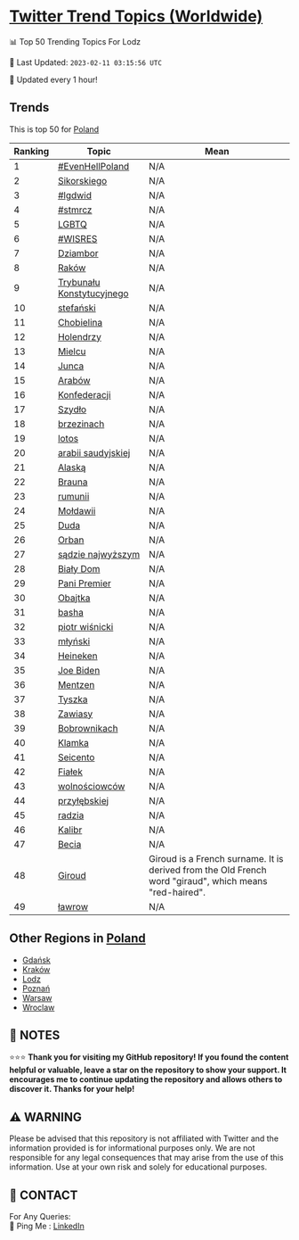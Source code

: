 [Twitter Trend Topics (Worldwide)](https://github.com/ErcinDedeoglu/Twitter-Trend-Topics)
==========


📊 Top 50 Trending Topics For Lodz

📆 Last Updated: `2023-02-11 03:15:56 UTC`

🔧 Updated every 1 hour!


## Trends

This is top 50 for [Poland](</Poland>)

| Ranking | Topic | Mean |
| ------- | ------------ | ------------ |
| 1 | [#EvenHellPoland](http://twitter.com/search?q=%23EvenHellPoland) | N/A |
| 2 | [Sikorskiego](http://twitter.com/search?q=Sikorskiego) | N/A |
| 3 | [#lgdwid](http://twitter.com/search?q=%23lgdwid) | N/A |
| 4 | [#stmrcz](http://twitter.com/search?q=%23stmrcz) | N/A |
| 5 | [LGBTQ](http://twitter.com/search?q=LGBTQ) | N/A |
| 6 | [#WISRES](http://twitter.com/search?q=%23WISRES) | N/A |
| 7 | [Dziambor](http://twitter.com/search?q=Dziambor) | N/A |
| 8 | [Raków](http://twitter.com/search?q=Rak%c3%b3w) | N/A |
| 9 | [Trybunału Konstytucyjnego](http://twitter.com/search?q=Trybuna%c5%82u+Konstytucyjnego) | N/A |
| 10 | [stefański](http://twitter.com/search?q=stefa%c5%84ski) | N/A |
| 11 | [Chobielina](http://twitter.com/search?q=Chobielina) | N/A |
| 12 | [Holendrzy](http://twitter.com/search?q=Holendrzy) | N/A |
| 13 | [Mielcu](http://twitter.com/search?q=Mielcu) | N/A |
| 14 | [Junca](http://twitter.com/search?q=Junca) | N/A |
| 15 | [Arabów](http://twitter.com/search?q=Arab%c3%b3w) | N/A |
| 16 | [Konfederacji](http://twitter.com/search?q=Konfederacji) | N/A |
| 17 | [Szydło](http://twitter.com/search?q=Szyd%c5%82o) | N/A |
| 18 | [brzezinach](http://twitter.com/search?q=brzezinach) | N/A |
| 19 | [lotos](http://twitter.com/search?q=lotos) | N/A |
| 20 | [arabii saudyjskiej](http://twitter.com/search?q=arabii+saudyjskiej) | N/A |
| 21 | [Alaską](http://twitter.com/search?q=Alask%c4%85) | N/A |
| 22 | [Brauna](http://twitter.com/search?q=Brauna) | N/A |
| 23 | [rumunii](http://twitter.com/search?q=rumunii) | N/A |
| 24 | [Mołdawii](http://twitter.com/search?q=Mo%c5%82dawii) | N/A |
| 25 | [Duda](http://twitter.com/search?q=Duda) | N/A |
| 26 | [Orban](http://twitter.com/search?q=Orban) | N/A |
| 27 | [sądzie najwyższym](http://twitter.com/search?q=s%c4%85dzie+najwy%c5%bcszym) | N/A |
| 28 | [Biały Dom](http://twitter.com/search?q=Bia%c5%82y+Dom) | N/A |
| 29 | [Pani Premier](http://twitter.com/search?q=Pani+Premier) | N/A |
| 30 | [Obajtka](http://twitter.com/search?q=Obajtka) | N/A |
| 31 | [basha](http://twitter.com/search?q=basha) | N/A |
| 32 | [piotr wiśnicki](http://twitter.com/search?q=piotr+wi%c5%9bnicki) | N/A |
| 33 | [młyński](http://twitter.com/search?q=m%c5%82y%c5%84ski) | N/A |
| 34 | [Heineken](http://twitter.com/search?q=Heineken) | N/A |
| 35 | [Joe Biden](http://twitter.com/search?q=Joe+Biden) | N/A |
| 36 | [Mentzen](http://twitter.com/search?q=Mentzen) | N/A |
| 37 | [Tyszka](http://twitter.com/search?q=Tyszka) | N/A |
| 38 | [Zawiasy](http://twitter.com/search?q=Zawiasy) | N/A |
| 39 | [Bobrownikach](http://twitter.com/search?q=Bobrownikach) | N/A |
| 40 | [Klamka](http://twitter.com/search?q=Klamka) | N/A |
| 41 | [Seicento](http://twitter.com/search?q=Seicento) | N/A |
| 42 | [Fiałek](http://twitter.com/search?q=Fia%c5%82ek) | N/A |
| 43 | [wolnościowców](http://twitter.com/search?q=wolno%c5%9bciowc%c3%b3w) | N/A |
| 44 | [przyłębskiej](http://twitter.com/search?q=przy%c5%82%c4%99bskiej) | N/A |
| 45 | [radzia](http://twitter.com/search?q=radzia) | N/A |
| 46 | [Kalibr](http://twitter.com/search?q=Kalibr) | N/A |
| 47 | [Becia](http://twitter.com/search?q=Becia) | N/A |
| 48 | [Giroud](http://twitter.com/search?q=Giroud) | Giroud is a French surname. It is derived from the Old French word "giraud", which means "red-haired". |
| 49 | [ławrow](http://twitter.com/search?q=%c5%82awrow) | N/A |



## Other Regions in [Poland](</Poland>)

* [Gdańsk](</Poland/Gdańsk.md>)
* [Kraków](</Poland/Kraków.md>)
* [Lodz](</Poland/Lodz.md>)
* [Poznań](</Poland/Poznań.md>)
* [Warsaw](</Poland/Warsaw.md>)
* [Wroclaw](</Poland/Wroclaw.md>)



## 📝 NOTES

⭐⭐⭐ **Thank you for visiting my GitHub repository! If you found the content helpful or valuable, leave a star on the repository to show your support. It encourages me to continue updating the repository and allows others to discover it. Thanks for your help!**


## ⚠️ WARNING

Please be advised that this repository is not affiliated with Twitter and the information provided is for informational purposes only. We are not responsible for any legal consequences that may arise from the use of this information. Use at your own risk and solely for educational purposes.


## 📨 CONTACT

 For Any Queries:  
            🏓 Ping Me : [LinkedIn](https://www.linkedin.com/in/ercindedeoglu/)
